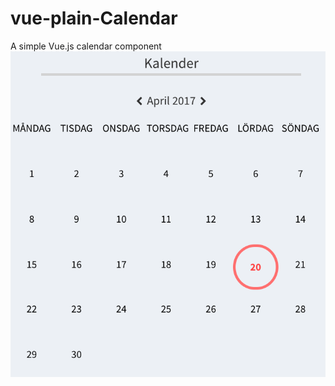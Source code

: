 # vue-plain-Calendar
A simple Vue.js calendar component
![example image](https://github.com/MartinPerssson/vue-plain-Calendar/blob/master/example%20image.png)
